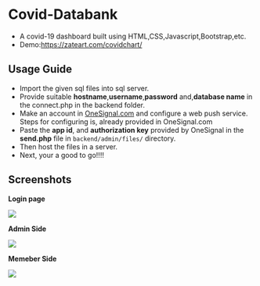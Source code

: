 # Covid-Databank
* A covid-19 dashboard built using HTML,CSS,Javascript,Bootstrap,etc.
* Demo:https://zateart.com/covidchart/

## Usage Guide
* Import the given sql files into sql server.
* Provide suitable **hostname**,**username**,**password** and,**database name** in the connect.php in the backend folder.
* Make an account in <a href="https://onesignal.com/">OneSignal.com</a> and configure a web push service. Steps for configuring is, already provided in OneSignal.com
* Paste the **app id**, and **authorization key** provided by OneSignal in the **send.php** file in ```backend/admin/files/``` directory.
* Then host the files in a server.
* Next, your a good to go!!!!

## Screenshots
**Login page**


<kbd><img src="https://user-images.githubusercontent.com/57527558/102874717-d83b8900-4468-11eb-8237-b96114082ded.png"></kbd>

**Admin Side**


<kbd><img src="https://user-images.githubusercontent.com/57527558/102874712-d671c580-4468-11eb-8fdd-e229c0a227cb.png"></kbd>

**Memeber Side**


<kbd><img src="https://user-images.githubusercontent.com/57527558/102874716-d7a2f280-4468-11eb-9398-419701136a1c.png"></kbd>


